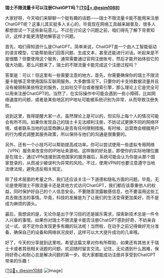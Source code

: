 **瑞士不限流量卡可以注册ChatGPT吗？[[TG💪+ @esim1088](https://t.me/s/esim1088)]**

大家好呀，今天咱们来聊聊一个挺有趣的话题——瑞士不限流量卡能不能用来注册ChatGPT呢？这事儿其实挺多人关心的，毕竟现在网络工具越来越普及，很多人都想尝试一下这些新玩意儿。不过在讨论这个问题之前，咱们得先了解下背景知识，这样才能更清楚地解答这个问题。

首先，咱们得知道什么是ChatGPT。简单来说，ChatGPT是一个由人工智能驱动的语言模型，它能帮助我们回答问题、生成文本，甚至还能进行对话。听起来是不是很酷？但要使用这个服务，通常需要通过官网注册账号，然后才能开始体验它的强大功能。那么问题来了，瑞士的不限流量卡能完成这个注册过程吗？

答案是：可以！但这里有一些需要注意的地方。首先，你需要确保你的瑞士不限流量卡能够正常使用国际互联网服务。大多数情况下，只要你的卡支持数据流量并且没有被限制某些特定的服务，比如社交平台或者搜索引擎，那么理论上它是完全可以用来注册ChatGPT的。当然了，在实际操作中可能会遇到一些小障碍，比如网络速度的问题，或者是某些地区的IP地址可能被系统识别为异常，从而导致注册失败。

说到这里，我得提醒大家一点，虽然理论上是可以的，但实际上每个人的情况可能会有所不同。如果你发现自己的瑞士卡无法顺利注册，不妨试试更换不同的网络环境，或者联系当地的运营商确认是否有任何限制措施。有时候，运营商会根据用户的行为模式调整其服务政策，所以保持与他们的沟通是很重要的。

另外，还有一个小技巧可以帮助提高成功率。你可以尝试使用一些虚拟专用网络（VPN）服务来改变你的IP地址来源地。这样做的好处是，即使你的实际地理位置是在瑞士，通过VPN连接到其他国家的服务器后，系统可能会认为你是从那个国家登录的，从而减少被误判为异常的风险。不过，使用VPN时也要注意遵守当地法律法规，避免违反相关规定。

除了技术层面的考量之外，我们还应该关注一下道德和隐私方面的问题。毕竟，无论是使用瑞士不限流量卡还是其他方式访问ChatGPT，我们都应该尊重他人的权益，同时保护好自己的个人信息安全。不要随意泄露敏感信息，也不要滥用这些工具去做违法的事情。毕竟，科技的发展是为了让我们的生活变得更加美好，而不是成为麻烦的源头。

最后，我想说的是，无论你是出于学习目的还是娱乐需求，探索新技术总是一件令人兴奋的事情。如果你对瑞士不限流量卡能否注册ChatGPT感到好奇，不妨亲自试一试，说不定你会发现更多有趣的玩法呢！当然啦，在动手之前记得做好充分准备，确保自己的设备和网络状况良好，这样可以大大提升成功的几率哦。

好了，今天的分享就到这里啦。希望这篇文章对你有所帮助，如果还有其他关于瑞士卡或者其他相关话题的问题，欢迎随时留言交流。记住，无论遇到什么困难，保持好奇心和耐心总是解决问题的第一步。祝大家都能成功注册并享受到ChatGPT带来的乐趣！

[[TG💪+ @esim1088](https://t.me/s/esim1088) ![Image](https://i.postimg.cc/4NQfJmqS/Snipaste-2025-05-13-00-14-12.png)]